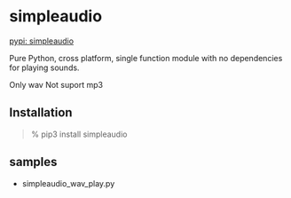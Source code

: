 simpleaudio
===============

[pypi: simpleaudio](https://pypi.org/project/simpleaudio/)

Pure Python, cross platform, single function module with no dependencies for playing sounds.

Only wav Not suport mp3

## Installation

> % pip3 install simpleaudio

## samples

- simpleaudio_wav_play.py  


